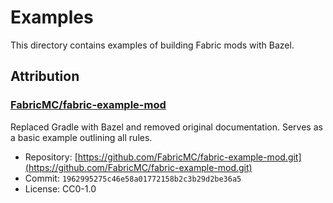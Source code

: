 # Examples

This directory contains examples of building Fabric mods with Bazel.

## Attribution

### [FabricMC/fabric-example-mod](https://github.com/FabricMC/fabric-example-mod)

Replaced Gradle with Bazel and removed original documentation. Serves as a basic
example outlining all rules.

- Repository: [https://github.com/FabricMC/fabric-example-mod.git](https://github.com/FabricMC/fabric-example-mod.git)
- Commit: `1962995275c46e58a01772158b2c3b29d2be36a5`
- License: CC0-1.0
